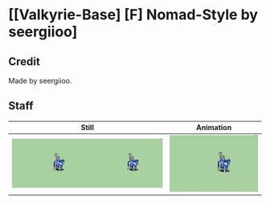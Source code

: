 # [\[Valkyrie-Base\] \[F\] Nomad-Style by seergiioo]

## Credit

Made by seergiioo.
	
## Staff

| Still | Animation |
| :---: | :-------: |
| ![Staff still](./Staff_000.png) | ![Staff animation](./Staff.gif) |
